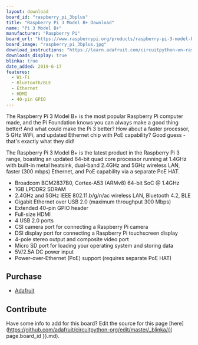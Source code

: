 ```yaml
---
layout: download
board_id: "raspberry_pi_3bplus"
title: "Raspberry Pi 3 Model B+ Download"
name: "Pi 3 Model B+"
manufacturer: "Raspberry Pi"
board_url: "https://www.raspberrypi.org/products/raspberry-pi-3-model-b-plus/"
board_image: "raspberry_pi_3bplus.jpg"
download_instructions: "https://learn.adafruit.com/circuitpython-on-raspberrypi-linux/installing-circuitpython-on-raspberry-pi"
downloads_display: true
blinka: true
date_added: 2019-6-17
features:
  - Wi-Fi
  - Bluetooth/BLE
  - Ethernet
  - HDMI
  - 40-pin GPIO
---
```


The Raspberry Pi 3 Model B+ is the most popular Raspberry Pi computer made, and the Pi Foundation knows you can always make a good thing better! And what could make the Pi 3 better? How about a faster processor, 5 GHz WiFi, and updated Ethernet chip with PoE capability? Good guess - that's exactly what they did!

The Raspberry Pi 3 Model B+ is the latest product in the Raspberry Pi 3 range, boasting an updated 64-bit quad core processor running at 1.4GHz with built-in metal heatsink, dual-band 2.4GHz and 5GHz wireless LAN, faster (300 mbps) Ethernet, and PoE capability via a separate PoE HAT.

- Broadcom BCM2837B0, Cortex-A53 (ARMv8) 64-bit SoC @ 1.4GHz
- 1GB LPDDR2 SDRAM
- 2.4GHz and 5GHz IEEE 802.11.b/g/n/ac wireless LAN, Bluetooth 4.2, BLE
- Gigabit Ethernet over USB 2.0 (maximum throughput 300 Mbps)
- Extended 40-pin GPIO header
- Full-size HDMI
- 4 USB 2.0 ports
- CSI camera port for connecting a Raspberry Pi camera
- DSI display port for connecting a Raspberry Pi touchscreen display
- 4-pole stereo output and composite video port
- Micro SD port for loading your operating system and storing data
- 5V/2.5A DC power input
- Power-over-Ethernet (PoE) support (requires separate PoE HAT)

## Purchase
* [Adafruit](https://www.adafruit.com/product/3775)

## Contribute

Have some info to add for this board? Edit the source for this page [here](https://github.com/adafruit/circuitpython-org/edit/master/_blinka/{{ page.board_id }}.md).
